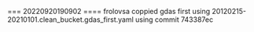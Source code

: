 === 20220920190902 ====
frolovsa coppied gdas first using 20120215-20210101.clean_bucket.gdas_first.yaml
using commit 743387ec

